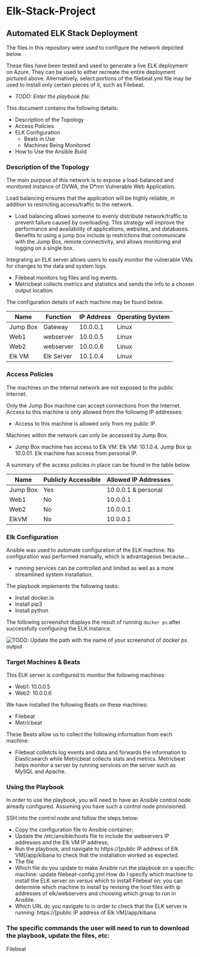 # Elk-Stack-Project

## Automated ELK Stack Deployment

The files in this repository were used to configure the network depicted below.

These files have been tested and used to generate a live ELK deployment on Azure. They can be used to either recreate the entire deployment pictured above. Alternatively, select portions of the filebeat.yml file may be used to install only certain pieces of it, such as Filebeat.

  - _TODO: Enter the playbook file._

This document contains the following details:
- Description of the Topology
- Access Policies
- ELK Configuration
  - Beats in Use
  - Machines Being Monitored
- How to Use the Ansible Build


### Description of the Topology

The main purpose of this network is to expose a load-balanced and monitored instance of DVWA, the D*mn Vulnerable Web Application.

Load balancing ensures that the application will be highly reliable, in addition to restricting access/traffic to the network.
- Load balancing allows someone to evenly distribute network/traffic to prevent failure caused by overloading. This strategy will improve the performance and availability of applications, websites, and databases. Benefits to using a jump box include ip restrictions that communicate with the Jump Box, remote connectivity, and allows monitoring and logging on a single box. 

Integrating an ELK server allows users to easily monitor the vulnerable VMs for changes to the data and system logs.
- Filebeat monitors log files and log events. 
- Metricbeat collects metrics and statistics and sends the info to a chosen output location. 

The configuration details of each machine may be found below.

| Name     | Function | IP Address | Operating System |
|----------|----------|------------|------------------|
| Jump Box | Gateway  | 10.0.0.1   |  Linux           |
| Web1     |webserver | 10.0.0.5   |  Linux           |
| Web2     |webserver | 10.0.0.6   |  Linux           |
| Elk VM   |Elk Server| 10.1.0.4   |  Linux           |

### Access Policies

The machines on the internal network are not exposed to the public Internet. 

Only the Jump Box machine can accept connections from the Internet. Access to this machine is only allowed from the following IP addresses:
- Access to this machine is allowed only from my public IP. 

Machines within the network can only be accessed by Jump Box.
- Jump Box machine has access to Elk VM. Elk VM: 10.1.0.4. Jump Box ip: 10.0.01. Elk machine has access from personal IP. 

A summary of the access policies in place can be found in the table below.

| Name     | Publicly Accessible | Allowed IP Addresses |
|----------|---------------------|----------------------|
| Jump Box | Yes                 | 10.0.0.1 & personal  |
| Web1     | No                  | 10.0.0.1             |
| Web2     | No                  | 10.0.0.1             |
| ElkVM    | No                  | 10.0.0.1             |

### Elk Configuration

Ansible was used to automate configuration of the ELK machine. No configuration was performed manually, which is advantageous because...
- running services can be controlled and limited as well as a more streamlined system installation. 

The playbook implements the following tasks:
- Install docker.io
- Install pip3
- Install python

The following screenshot displays the result of running `docker ps` after successfully configuring the ELK instance.

![TODO: Update the path with the name of your screenshot of docker ps output](Images/docker_ps_output.png)

### Target Machines & Beats
This ELK server is configured to monitor the following machines:
- Web1: 10.0.0.5
- Web2: 10.0.0.6

We have installed the following Beats on these machines:
- Filebeat
- Metricbeat

These Beats allow us to collect the following information from each machine:
- Filebeat colletcts log events and data and forwards the information to Elasticsearch while Metricbeat collects stats and metrics. Metricbeat helps monitor a server by running services on the server such as MySQL and Apache. 

### Using the Playbook
In order to use the playbook, you will need to have an Ansible control node already configured. Assuming you have such a control node provisioned: 

SSH into the control node and follow the steps below:
- Copy the configuration file to Ansible container;
- Update the /etc/ansible/hosts file to include the webservers IP addresses and the Elk VM IP address; 
- Run the playbook, and navigate to https://[public IP address of Elk VM]/app/kibana to check that the installation worked as expected.
- The file
- Which file do you update to make Ansible run the playbook on a specific machine: update filebeat-config.yml How do I specify which machine to install the ELK server on versus   which to install Filebeat on: you can determine which machine to install by revising the host files with ip addresses of elk/webservers and choosing which group to run in         Ansible. 
- Which URL do you navigate to in order to check that the ELK server is running: https://[public IP address of Elk VM]/app/kibana


 ### The specific commands the user will need to run to download the playbook, update the files, etc:
 Filebeat

 
